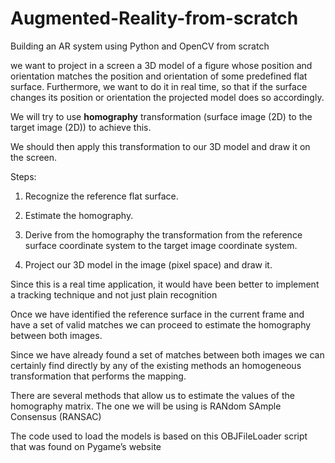 # Augmented-Reality-from-scratch
Building an AR system using Python and OpenCV from scratch

we want to project in a screen a 3D model of a figure whose position and orientation matches the position and orientation of some predefined flat surface. Furthermore, we want to do it in real time, so that if the surface changes its position or orientation the projected model does so accordingly.

We will try to use **homography** transformation (surface image (2D) to the target image (2D)) to achieve this.

We should then apply this transformation to our 3D model and draw it on the screen.

Steps:

1. Recognize the reference flat surface.

2. Estimate the homography.

3. Derive from the homography the transformation from the reference surface coordinate system to the target image coordinate system.

4. Project our 3D model in the image (pixel space) and draw it.

Since this is a real time application, it would have been better to implement a tracking technique and not just plain recognition

Once we have identified the reference surface in the current frame and have a set of valid matches we can proceed to estimate the homography between both images.

Since we have already found a set of matches between both images we can certainly find directly by any of the existing methods an homogeneous transformation that performs the mapping.

There are several methods that allow us to estimate the values of the homography matrix. The one we will be using is RANdom SAmple Consensus  (RANSAC)

The code used to load the models is based on this OBJFileLoader script that was found on Pygame’s website